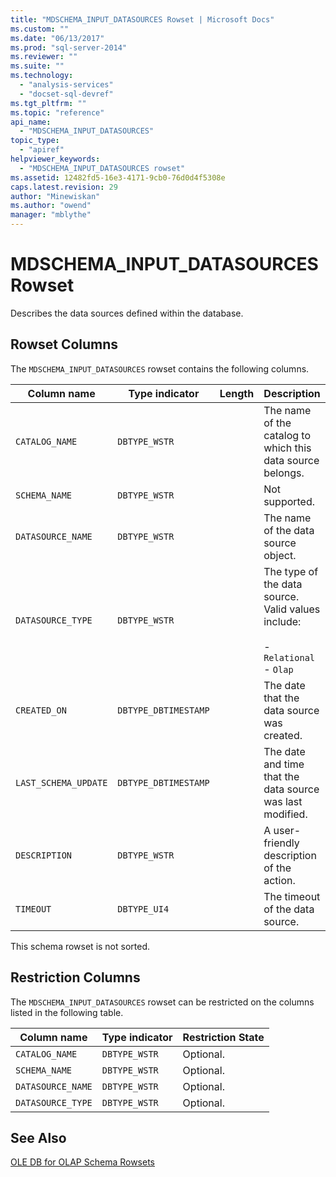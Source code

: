 ```yaml
---
title: "MDSCHEMA_INPUT_DATASOURCES Rowset | Microsoft Docs"
ms.custom: ""
ms.date: "06/13/2017"
ms.prod: "sql-server-2014"
ms.reviewer: ""
ms.suite: ""
ms.technology: 
  - "analysis-services"
  - "docset-sql-devref"
ms.tgt_pltfrm: ""
ms.topic: "reference"
api_name: 
  - "MDSCHEMA_INPUT_DATASOURCES"
topic_type: 
  - "apiref"
helpviewer_keywords: 
  - "MDSCHEMA_INPUT_DATASOURCES rowset"
ms.assetid: 12482fd5-16e3-4171-9cb0-76d0d4f5308e
caps.latest.revision: 29
author: "Minewiskan"
ms.author: "owend"
manager: "mblythe"
---
```

# MDSCHEMA_INPUT_DATASOURCES Rowset
  Describes the data sources defined within the database.  
  
## Rowset Columns  
 The `MDSCHEMA_INPUT_DATASOURCES` rowset contains the following columns.  
  
|Column name|Type indicator|Length|Description|  
|-----------------|--------------------|------------|-----------------|  
|`CATALOG_NAME`|`DBTYPE_WSTR`||The name of the catalog to which this data source belongs.|  
|`SCHEMA_NAME`|`DBTYPE_WSTR`||Not supported.|  
|`DATASOURCE_NAME`|`DBTYPE_WSTR`||The name of the data source object.|  
|`DATASOURCE_TYPE`|`DBTYPE_WSTR`||The type of the data source. Valid values include:<br /><br /> -   `Relational`<br />-   `Olap`|  
|`CREATED_ON`|`DBTYPE_DBTIMESTAMP`||The date that the data source was created.|  
|`LAST_SCHEMA_UPDATE`|`DBTYPE_DBTIMESTAMP`||The date and time that the data source was last modified.|  
|`DESCRIPTION`|`DBTYPE_WSTR`||A user-friendly description of the action.|  
|`TIMEOUT`|`DBTYPE_UI4`||The timeout of the data source.|  
  
 This schema rowset is not sorted.  
  
## Restriction Columns  
 The `MDSCHEMA_INPUT_DATASOURCES` rowset can be restricted on the columns listed in the following table.  
  
|Column name|Type indicator|Restriction State|  
|-----------------|--------------------|-----------------------|  
|`CATALOG_NAME`|`DBTYPE_WSTR`|Optional.|  
|`SCHEMA_NAME`|`DBTYPE_WSTR`|Optional.|  
|`DATASOURCE_NAME`|`DBTYPE_WSTR`|Optional.|  
|`DATASOURCE_TYPE`|`DBTYPE_WSTR`|Optional.|  
  
## See Also  
 [OLE DB for OLAP Schema Rowsets](ole-db-for-olap-schema-rowsets.md)  
  
  